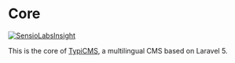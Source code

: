 # Core

[![SensioLabsInsight](https://insight.sensiolabs.com/projects/3e127f27-6f9d-4ece-931e-f960d6f4628b/mini.png)](https://insight.sensiolabs.com/projects/3e127f27-6f9d-4ece-931e-f960d6f4628b)

This is the core of [TypiCMS](https://github.com/TypiCMS/Base), a multilingual CMS based on Laravel 5.
